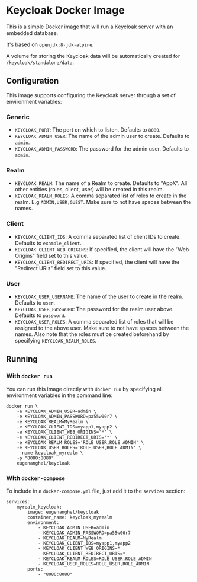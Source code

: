 # Keycloak Docker Image

This is a simple Docker image that will run a Keycloak server with an embedded database.

It's based on `openjdk:8-jdk-alpine`.

A volume for storing the Keycloak data will be automatically created for `/keycloak/standalone/data`.

## Configuration 

This image supports configuring the Keycloak server through a set of environment variables:

### Generic 

* `KEYCLOAK_PORT`: The port on which to listen. Defaults to `8080`.
* `KEYCLOAK_ADMIN_USER`: The name of the admin user to create. Defaults to `admin`.
* `KEYCLOAK_ADMIN_PASSWORD`: The password for the admin user. Defaults to `admin`.

### Realm

* `KEYCLOAK_REALM`: The name of a Realm to create. Defaults to "AppX". All other entities (roles, client, user) will be created in this realm.
* `KEYCLOAK_REALM_ROLES`: A comma separated list of roles to create in the realm. E.g `ADMIN,USER,GUEST`. Make sure to not have spaces between the names.

### Client 

* `KEYCLOAK_CLIENT_IDS`: A comma separated list of client IDs to create. Defaults to `example_client`.
* `KEYCLOAK_CLIENT_WEB_ORIGINS`: If specified, the client will have the "Web Origins" field set to this value. 
* `KEYCLOAK_CLIENT_REDIRECT_URIS`: If specified, the client will have the "Redirect URIs" field set to this value.

### User 

* `KEYCLOAK_USER_USERNAME`: The name of the user to create in the realm. Defaults to `user`.
* `KEYCLOAK_USER_PASSWORD`: The password for the realm user above. Defaults to `password`.
* `KEYCLOAK_USER_ROLES`: A comma separated list of roles that will be assigned to the above user. Make sure to not have spaces between the names. Also note that the roles must be created beforehand by specifying `KEYCLOAK_REALM_ROLES`.

## Running

### With `docker run`

You can run this image directly with `docker run` by specifying all environment variables in the command line:

```
docker run \
	-e KEYCLOAK_ADMIN_USER=admin \
	-e KEYCLOAK_ADMIN_PASSWORD=pa55w00r7 \
	-e KEYCLOAK_REALM=MyRealm \
	-e KEYCLOAK_CLIENT_IDS=myapp1,myapp2 \
	-e KEYCLOAK_CLIENT_WEB_ORIGINS='*' \
	-e KEYCLOAK_CLIENT_REDIRECT_URIS='*' \
	-e KEYCLOAK_REALM_ROLES='ROLE_USER,ROLE_ADMIN' \
	-e KEYCLOAK_USER_ROLES='ROLE_USER,ROLE_ADMIN' \
	--name keycloak_myrealm \
	-p "8080:8080"
	eugenanghel/keycloak

```

### With `docker-compose`

To include in a `docker-compose.yml` file, just add it to the `services` section:

```
services:
	myrealm_keycloak:
		image: eugenanghel/keycloak
		container_name: keycloak_myrealm
		environment:
			- KEYCLOAK_ADMIN_USER=admin
			- KEYCLOAK_ADMIN_PASSWORD=pa55w00r7
			- KEYCLOAK_REALM=MyRealm
			- KEYCLOAK_CLIENT_IDS=myapp1,myapp2
			- KEYCLOAK_CLIENT_WEB_ORIGINS=*
			- KEYCLOAK_CLIENT_REDIRECT_URIS=*
			- KEYCLOAK_REALM_ROLES=ROLE_USER,ROLE_ADMIN
			- KEYCLOAK_USER_ROLES=ROLE_USER,ROLE_ADMIN
		ports:
			- "8080:8080"
```

